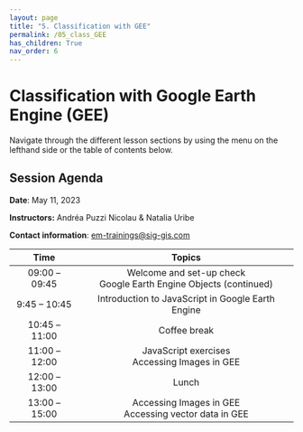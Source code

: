 ```yaml
---
layout: page
title: "5. Classification with GEE"
permalink: /05_class_GEE
has_children: True
nav_order: 6
---
```


# Classification with Google Earth Engine (GEE)

Navigate through the different lesson sections by using the menu on the lefthand side or the table of contents below.

## Session Agenda

**Date**: May 11, 2023

**Instructors:** Andréa Puzzi Nicolau & Natalia Uribe 

**Contact information**: [em-trainings@sig-gis.com](em-trainings@sig-gis.com)

|      Time     |                                Topics                               |
|:-------------:|:-------------------------------------------------------------------:|
| 09:00 – 09:45 | Welcome and set-up check<br>Google Earth Engine Objects (continued) |
|  9:45 – 10:45 | Introduction to JavaScript in Google Earth Engine                   |
| 10:45 – 11:00 |                             Coffee break                            |
| 11:00 – 12:00 | JavaScript exercises<br>Accessing Images in GEE                     |
| 12:00 – 13:00 |                                Lunch                                |
| 13:00 – 15:00 | Accessing Images in GEE<br>Accessing vector data  in GEE            |
